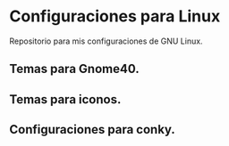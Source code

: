 # Configuraciones para Linux
Repositorio para mis configuraciones de GNU Linux.

## Temas para Gnome40.
## Temas para iconos.
## Configuraciones para conky.
